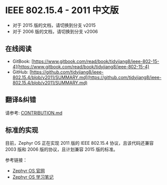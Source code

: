 # IEEE 802.15.4 - 2011 中文版

- 对于 2015 版的文档，请切换到分支 v2015
- 对于 2006 版的文档，请切换到分支 v2006

## 在线阅读

- GitBook: [https://www.gitbook.com/read/book/tidyjiang8/ieee-802-15-4](https://www.gitbook.com/read/book/tidyjiang8/ieee-802-15-4)
- GitHub: [https://github.com/tidyjiang8/ieee-802.15.4/blob/v2011/SUMMARY.md](https://github.com/tidyjiang8/ieee-802.15.4/blob/v2011/SUMMARY.md)

## 翻译&纠错

请参考: [CONTRIBUTION.md](https://github.com/tidyjiang8/ieee-802.15.4/blob/v2011/CONTRIBUTION.md)

## 标准的实现

目前，Zephyr OS 正在实现 2011 版的 IEEE 802.15.4 协议，且该代码还兼容 2003 版和 2006 版的协议，且计划兼容 2015 版的标准。

参考链接：
- [Zephyr OS 官网](http://zephyrproject.org/)
- [Zephyr OS 学习笔记](https://github.com/tidyjiang8/zephyr-inside/blob/master/SUMMARY.md)

